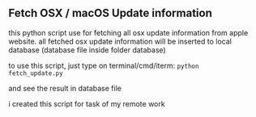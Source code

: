 <h2>Fetch OSX / macOS Update information</h2>

this python script use for fetching all osx update information from apple website. 
all fetched osx update information will be inserted to local database (database file inside folder database)

to use this script, just type on terminal/cmd/iterm:
<code>python fetch_update.py</code>

and see the result in database file

i created this script for task of my remote work
